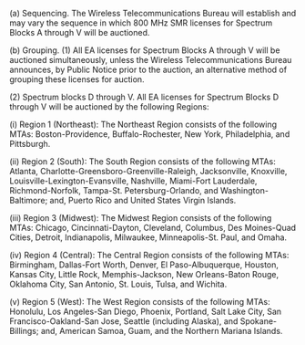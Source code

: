 (a) Sequencing. The Wireless Telecommunications Bureau will establish and may vary the sequence in which 800 MHz SMR licenses for Spectrum Blocks A through V will be auctioned.

(b) Grouping. (1) All EA licenses for Spectrum Blocks A through V will be auctioned simultaneously, unless the Wireless Telecommunications Bureau announces, by Public Notice prior to the auction, an alternative method of grouping these licenses for auction.

(2) Spectrum blocks D through V. All EA licenses for Spectrum Blocks D through V will be auctioned by the following Regions:

(i) Region 1 (Northeast): The Northeast Region consists of the following MTAs: Boston-Providence, Buffalo-Rochester, New York, Philadelphia, and Pittsburgh.

(ii) Region 2 (South): The South Region consists of the following MTAs: Atlanta, Charlotte-Greensboro-Greenville-Raleigh, Jacksonville, Knoxville, Louisville-Lexington-Evansville, Nashville, Miami-Fort Lauderdale, Richmond-Norfolk, Tampa-St. Petersburg-Orlando, and Washington-Baltimore; and, Puerto Rico and United States Virgin Islands.

(iii) Region 3 (Midwest): The Midwest Region consists of the following MTAs: Chicago, Cincinnati-Dayton, Cleveland, Columbus, Des Moines-Quad Cities, Detroit, Indianapolis, Milwaukee, Minneapolis-St. Paul, and Omaha.

(iv) Region 4 (Central): The Central Region consists of the following MTAs: Birmingham, Dallas-Fort Worth, Denver, El Paso-Albuquerque, Houston, Kansas City, Little Rock, Memphis-Jackson, New Orleans-Baton Rouge, Oklahoma City, San Antonio, St. Louis, Tulsa, and Wichita.

(v) Region 5 (West): The West Region consists of the following MTAs: Honolulu, Los Angeles-San Diego, Phoenix, Portland, Salt Lake City, San Francisco-Oakland-San Jose, Seattle (including Alaska), and Spokane-Billings; and, American Samoa, Guam, and the Northern Mariana Islands.

